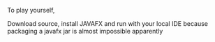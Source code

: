 To play yourself,

Download source, install JAVAFX and run with your local IDE because packaging a javafx jar is almost impossible apparently
